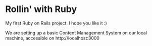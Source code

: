Rollin' with Ruby
================

My first Ruby on Rails project. I hope you like it :)

We are setting up a basic Content Management System on our local machine, accessible on http://localhost:3000
